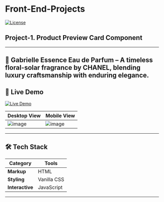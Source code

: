 # Front-End-Projects
[![License](https://img.shields.io/badge/license-MIT-blue.svg)](LICENSE)  

## Project-1. Product Preview Card Component
---
🌟 Gabrielle Essence Eau de Parfum – A timeless floral-solar fragrance by CHANEL, blending luxury craftsmanship with enduring elegance.
---
## **🚀 Live Demo**  
[![Live Demo](https://img.shields.io/badge/demo-live-green.svg)](https://de-furkan.github.io/Front-End-Projects/project-1/src/index.html)

| Desktop View | Mobile View |  
|--------------|-------------|  
| ![image](https://github.com/user-attachments/assets/06425e44-3c4e-4a65-a32c-6d6385ed24a2)| ![image](https://github.com/user-attachments/assets/f46a463f-89ba-4114-9b3c-0a0374646500)

<!-- Could add giff here?-->
---

## **🛠️ Tech Stack**  
| Category       | Tools                                                                 |  
|----------------|-----------------------------------------------------------------------|  
| **Markup**     | HTML        |
| **Styling**    | Vanilla CSS |  
|**Interactive** | JavaScript  |

<!-- (Use [Shields.io](https://shields.io) for badges!) -->
---
